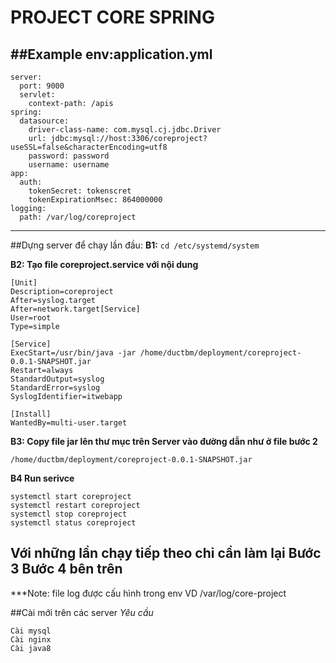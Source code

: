 # PROJECT CORE SPRING
##Example env:application.yml
-------------------------------------------------------
```
server: 
  port: 9000 
  servlet:
    context-path: /apis
spring: 
  datasource: 
    driver-class-name: com.mysql.cj.jdbc.Driver 
    url: jdbc:mysql://host:3306/coreproject?useSSL=false&characterEncoding=utf8 
    password: password
    username: username
app: 
  auth: 
    tokenSecret: tokenscret
    tokenExpirationMsec: 864000000
logging:
  path: /var/log/coreproject
```
-------------------------------------------------------
##Dựng server để chạy lần đầu:
**B1:**  ```cd /etc/systemd/system```

**B2: Tạo file coreproject.service với nội dung**
```
[Unit]
Description=coreproject
After=syslog.target
After=network.target[Service]
User=root
Type=simple

[Service]
ExecStart=/usr/bin/java -jar /home/ductbm/deployment/coreproject-0.0.1-SNAPSHOT.jar
Restart=always
StandardOutput=syslog
StandardError=syslog
SyslogIdentifier=itwebapp

[Install]
WantedBy=multi-user.target
```
**B3: Copy file jar lên thư mục trên Server vào đường dẫn như ở file bước 2**
```
/home/ductbm/deployment/coreproject-0.0.1-SNAPSHOT.jar
```
**B4 Run serivce**
```
systemctl start coreproject
systemctl restart coreproject
systemctl stop coreproject
systemctl status coreproject
```
## Với những lần chạy tiếp theo chỉ cần làm lại Bước 3 Bước 4 bên trên
***Note: file log được cấu hình trong env VD /var/log/core-project

##Cài mới trên các server
*Yêu cầu*
```
Cài mysql
Cài nginx
Cài java8

```

	

